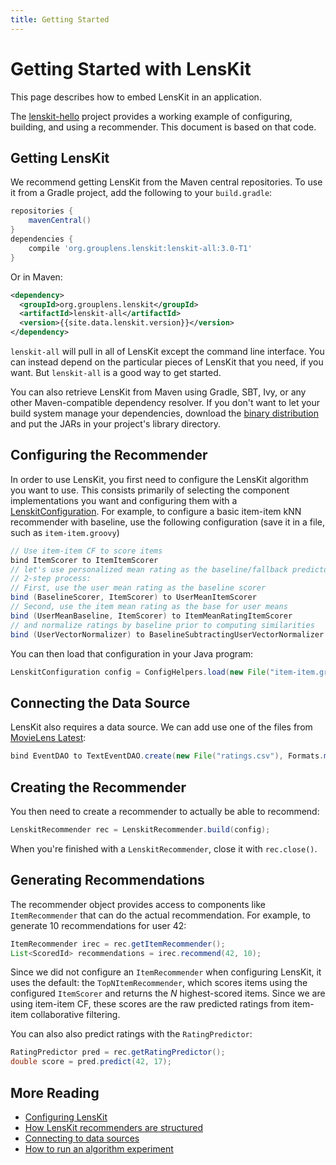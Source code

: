 ```yaml
---
title: Getting Started
---
```


# Getting Started with LensKit

This page describes how to embed LensKit in an application.

[lenskit-hello]: http://github.com/lenskit/lenskit-hello

The [lenskit-hello][] project provides a working example of configuring, building, and using a recommender.  This document is based on that code.

## Getting LensKit

We recommend getting LensKit from the Maven central repositories.   To use it from a Gradle project,
add the following to your `build.gradle`:

~~~groovy
repositories {
    mavenCentral()
}
dependencies {
    compile 'org.grouplens.lenskit:lenskit-all:3.0-T1'
}
~~~

Or in Maven:

~~~xml
<dependency>
  <groupId>org.grouplens.lenskit</groupId>
  <artifactId>lenskit-all</artifactId>
  <version>{{site.data.lenskit.version}}</version>
</dependency>
~~~

`lenskit-all` will pull in all of LensKit except the command line interface.  You can instead depend on the particular pieces of LensKit that you need, if you want.  But `lenskit-all` is a good way to get started.

You can also retrieve LensKit from Maven using Gradle, SBT, Ivy, or any other Maven-compatible dependency resolver.  If you don't want to let your build system manage your dependencies, download the [binary distribution](http://lenskit.org/download.html) and put the JARs in your project's library directory.

## Configuring the Recommender

[LenskitConfiguration]: http://lenskit.org/apidocs/org/grouplens/lenskit/core/LenskitConfiguration.html

In order to use LensKit, you first need to configure the LensKit algorithm you want to use.  This consists primarily of selecting the component implementations you want and configuring them with a [LenskitConfiguration][].  For example, to configure a basic item-item kNN recommender with baseline, use the following configuration (save it in a file, such as `item-item.groovy`)

~~~groovy
// Use item-item CF to score items
bind ItemScorer to ItemItemScorer
// let's use personalized mean rating as the baseline/fallback predictor.
// 2-step process:
// First, use the user mean rating as the baseline scorer
bind (BaselineScorer, ItemScorer) to UserMeanItemScorer
// Second, use the item mean rating as the base for user means
bind (UserMeanBaseline, ItemScorer) to ItemMeanRatingItemScorer
// and normalize ratings by baseline prior to computing similarities
bind (UserVectorNormalizer) to BaselineSubtractingUserVectorNormalizer
~~~

You can then load that configuration in your Java program:

~~~java
LenskitConfiguration config = ConfigHelpers.load(new File("item-item.groovy"))
~~~

## Connecting the Data Source

LensKit also requires a data source.  We can add use one of the files from [MovieLens Latest](http://grouplens.org/datasets/movielens/):

~~~groovy
bind EventDAO to TextEventDAO.create(new File("ratings.csv"), Formats.movieLensLatest());
~~~

## Creating the Recommender

You then need to create a recommender to actually be able to recommend:

~~~java
LenskitRecommender rec = LenskitRecommender.build(config);
~~~

When you're finished with a `LenskitRecommender`, close it with `rec.close()`.

## Generating Recommendations

The recommender object provides access to components like `ItemRecommender` that can do the actual recommendation.  For example, to generate 10 recommendations for user 42:

~~~java
ItemRecommender irec = rec.getItemRecommender();
List<ScoredId> recommendations = irec.recommend(42, 10);
~~~

Since we did not configure an `ItemRecommender` when configuring LensKit, it uses the default: the `TopNItemRecommender`, which scores items using the configured `ItemScorer` and returns the *N* highest-scored items.  Since we are using item-item CF, these scores are the raw predicted ratings from item-item collaborative filtering.

You can also also predict ratings with the `RatingPredictor`:

~~~java
RatingPredictor pred = rec.getRatingPredictor();
double score = pred.predict(42, 17);
~~~

## More Reading

- [Configuring LensKit](../configuration/)
- [How LensKit recommenders are structured](../structure/)
- [Connecting to data sources](../data-access/)
- [How to run an algorithm experiment](../../evaluator/quickstart/)
